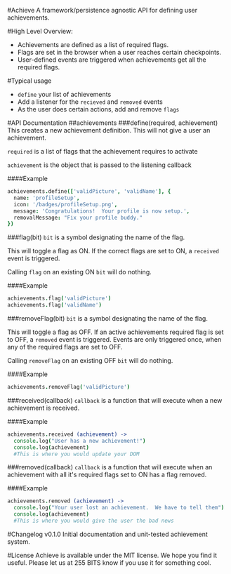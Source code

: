 #Achieve
A framework/persistence agnostic API for defining user achievements.

#High Level Overview:
* Achievements are defined as a list of required flags.
* Flags are set in the browser when a user reaches certain checkpoints.
* User-defined events are triggered when achievements get all the required flags.

#Typical usage
* `define` your list of achievements
* Add a listener for the `recieved` and `removed` events
* As the user does certain actions, add and remove `flags`

#API Documentation
##achievements
###define(required, achievement)
This creates a new achievement definition.  This will not give a user an achievement.

`required` is a list of flags that the achievement requires to activate

`achievement` is the object that is passed to the listening callback

####Example
```coffeescript
achievements.define(['validPicture', 'validName'], {
  name: 'profileSetup',
  icon: '/badges/profileSetup.png',
  message: 'Congratulations!  Your profile is now setup.',
  removalMessage: "Fix your profile buddy."
})
```

###flag(bit)
`bit` is a symbol designating the name of the flag.

This will toggle a flag as ON.  If the correct flags are set to ON, a `received` event is triggered. 

Calling `flag` on an existing ON `bit` will do nothing.

####Example
```coffeescript
achievements.flag('validPicture')
achievements.flag('validName')
```

###removeFlag(bit)
`bit` is a symbol designating the name of the flag.

This will toggle a flag as OFF.  If an active achievements required flag is set to OFF, a `removed` event is triggered.  Events
are only triggered once, when any of the required flags are set to OFF.

Calling `removeFlag` on an existing OFF `bit` will do nothing.

####Example
```coffeescript
achievements.removeFlag('validPicture')
```

###received(callback)
`callback` is a function that will execute when a new achievement is received.

####Example
```coffeescript
achievements.received (achievement) ->
  console.log("User has a new achievement!")
  console.log(achievement)
  #This is where you would update your DOM
```

###removed(callback)
`callback` is a function that will execute when an achievement with all it's required flags set to ON has a flag removed.

####Example
```coffeescript
achievements.removed (achievement) ->
  console.log("Your user lost an achievement.  We have to tell them")
  console.log(achievement)
  #This is where you would give the user the bad news
```

#Changelog
v0.1.0 Initial documentation and unit-tested achievement system.

#License
Achieve is available under the MIT license.  We hope you find it useful.  Please let us at 255 BITS know if you use it for something cool.
